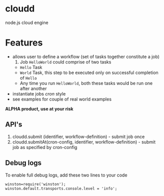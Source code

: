 # cloudd                                                  
node.js cloud engine                                                 

# Features                                                 
 * allows user to define a workflow (set of tasks together constitute a job)
    1. Job `HelloWorld` could comprise of two tasks
      * `Hello` Task
      * `World` Task, this step to be executed only on successful completion of `Hello`
      * Any time you run `HelloWorld`, both these tasks would be run one after another                    
 * instantiate jobs _cron_ style
 * see examples for couple of real world examples 

**ALPHA product, use at your risk**

## API's
 1. cloudd.submit (identifier, workflow-definition) - submit job once
 1. cloudd.submitAt(cron-config, identifier, workflow-definition) - submit job as specified by cron-config

## Debug logs
To enable full debug logs, add these two lines to your code

    winston=require('winston');
    winston.default.transports.console.level = 'info';

